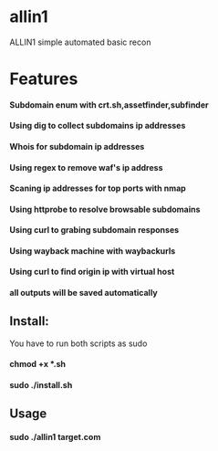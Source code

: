 # allin1
ALLIN1 simple automated basic recon
# Features
#### Subdomain enum with crt.sh,assetfinder,subfinder
#### Using dig to collect subdomains ip addresses
#### Whois for subdomain ip addresses
#### Using regex to remove waf's ip address
#### Scaning ip addresses for top ports with nmap
#### Using httprobe to resolve browsable subdomains
#### Using curl to grabing subdomain responses
#### Using wayback machine with waybackurls
#### Using curl to find origin ip with virtual host
#### all outputs will be saved automatically
## Install:
You have to run both scripts as sudo
#### chmod +x *.sh
#### sudo ./install.sh

## Usage
#### sudo ./allin1 target.com
